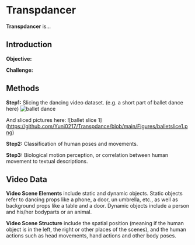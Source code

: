 # Transpdancer

**Transpdancer** is...

## Introduction

**Objective:**

**Challenge:**

## Methods

**Step1:** Slicing the dancing video dataset. (e.g. a short part of ballet dance here)
![ballet dance](https://github.com/Yuni0217/Transpdance/blob/main/Figures/ballet.gif) 

And sliced pictures here: ![ballet slice 1] (https://github.com/Yuni0217/Transpdance/blob/main/Figures/balletslice1.png)

**Step2:** Classification of human poses and movements. 

**Step3:** Biological motion perception, or correlation between human movement to textual descriptions. 

## Video Data

**Video Scene Elements** include static and dynamic objects. Static objects refer to dancing props like a phone, a door, un umbrella, etc., as well as background props like a table and a door. Dynamic objects include a person and his/her bodyparts or an animal. 

**Video Scene Structure** include the spatial position (meaning if the human object is in the left, the right or other places of the scenes), and the human actions such as head movements, hand actions and other body poses. 

